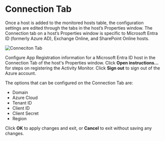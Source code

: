 # Connection Tab

Once a host is added to the monitored hosts table, the configuration settings are edited through the tabs in the host’s Properties window. The Connection tab on a host’s Properties window is specific to Microsoft Entra ID (formerly Azure AD), Exchange Online, and SharePoint Online hosts.

![Conneciton Tab](/img/product_docs/activitymonitor/activitymonitor/admin/monitoredhosts/properties/azure.png)

Configure App Registration information for a Microsoft Entra ID host in the Connection Tab of the host's Properties window. Click __Open instructions...__ for steps on registering the Activity Monitor. Click __Sign out__ to sign out of the Azure account.

The options that can be configured on the Connection Tab are:

- Domain
- Azure Cloud
- Tenant ID
- Client ID
- Client Secret
- Region

Click __OK__ to apply changes and exit, or __Cancel__ to exit without saving any changes.
